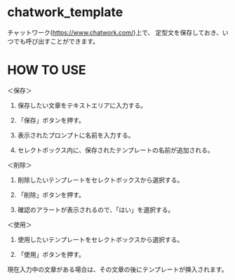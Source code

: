 chatwork_template
=================
チャットワーク(https://www.chatwork.com/)上で、
定型文を保存しておき、いつでも呼び出すことができます。

HOW TO USE
=================
＜保存＞

1. 保存したい文章をテキストエリアに入力する。

2. 「保存」ボタンを押す。

3. 表示されたプロンプトに名前を入力する。

4. セレクトボックス内に、保存されたテンプレートの名前が追加される。

＜削除＞
1. 削除したいテンプレートをセレクトボックスから選択する。

2. 「削除」ボタンを押す。

3. 確認のアラートが表示されるので、「はい」を選択する。

＜使用＞
1. 使用したいテンプレートをセレクトボックスから選択する。

2. 「使用」ボタンを押す。

現在入力中の文章がある場合は、その文章の後にテンプレートが挿入されます。
